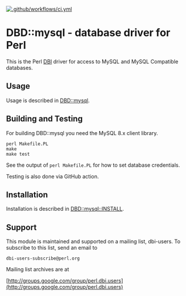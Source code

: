[![.github/workflows/ci.yml](https://github.com/perl5-dbi/DBD-mysql/actions/workflows/ci.yml/badge.svg)](https://github.com/perl5-dbi/DBD-mysql/actions/workflows/ci.yml)

# DBD::mysql - database driver for Perl

This is the Perl [DBI](https://metacpan.org/pod/DBI) driver for access to MySQL and MySQL Compatible databases.

## Usage

Usage is described in [DBD::mysql](https://metacpan.org/pod/DBD::mysql).

## Building and Testing

For building DBD::mysql you need the MySQL 8.x client library.

```
perl Makefile.PL
make
make test
```

See the output of `perl Makefile.PL` for how to set database credentials.

Testing is also done via GitHub action.

## Installation

Installation is described in [DBD::mysql::INSTALL](https://metacpan.org/pod/DBD::mysql::INSTALL).

## Support

This module is maintained and supported on a mailing list, dbi-users.
To subscribe to this list, send an email to

    dbi-users-subscribe@perl.org

Mailing list archives are at

[http://groups.google.com/group/perl.dbi.users](http://groups.google.com/group/perl.dbi.users)
